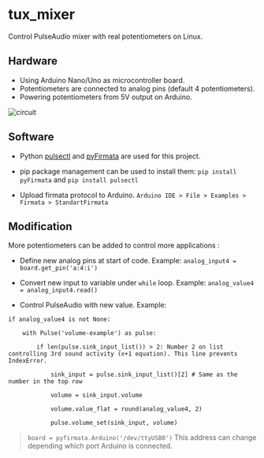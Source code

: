 # tux_mixer
Control PulseAudio mixer with real potentiometers on Linux. 

## Hardware

- Using Arduino Nano/Uno as microcontroller board. 
- Potentiometers are connected to analog pins (default 4 potentiometers). 
- Powering potentiometers from 5V output on Arduino.

![circuit](https://user-images.githubusercontent.com/73137174/116781057-28ff6600-aa89-11eb-83bc-b4e419049c47.png)

## Software

- Python [pulsectl](https://github.com/mk-fg/python-pulse-control) and [pyFirmata](https://github.com/tino/pyFirmata) are used for this project. 
- pip package management can be used to install them: `pip install pyFirmata` and `pip install pulsectl`

- Upload firmata protocol to Arduino. `Arduino IDE > File > Examples > Firmata > StandartFirmata`

## Modification

More potentiometers can be added to control more applications :

- Define new analog pins at start of code. Example: `analog_input4 = board.get_pin('a:4:i')` 
- Convert new input to variable under `while` loop. Example: `analog_value4 = analog_input4.read()`

- Control PulseAudio with new value. Example:
```
if analog_value4 is not None:

    with Pulse('volume-example') as pulse:

        if len(pulse.sink_input_list()) > 2: Number 2 on list controlling 3rd sound activity (x+1 equation). This line prevents IndexError. 

            sink_input = pulse.sink_input_list()[2] # Same as the number in the top row

            volume = sink_input.volume

            volume.value_flat = round(analog_value4, 2)

            pulse.volume_set(sink_input, volume)
```
> `board = pyfirmata.Arduino('/dev/ttyUSB0')` This address can change depending which port Arduino is connected.













